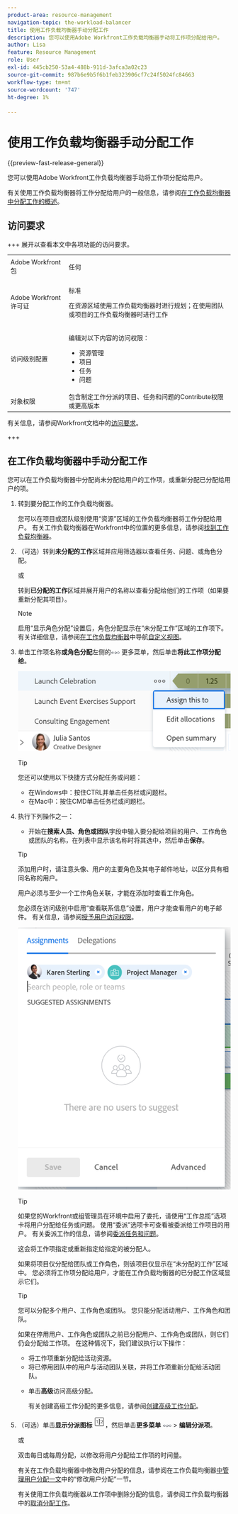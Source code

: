 ```yaml
---
product-area: resource-management
navigation-topic: the-workload-balancer
title: 使用工作负载均衡器手动分配工作
description: 您可以使用Adobe Workfront工作负载均衡器手动将工作项分配给用户。
author: Lisa
feature: Resource Management
role: User
exl-id: 445cb250-53a4-488b-911d-3afca3a02c23
source-git-commit: 987b6e9b5f6b1feb323906cf7c24f5024fc84663
workflow-type: tm+mt
source-wordcount: '747'
ht-degree: 1%

---
```


# 使用工作负载均衡器手动分配工作

{{preview-fast-release-general}}

您可以使用Adobe Workfront工作负载均衡器手动将工作项分配给用户。

有关使用工作负载均衡器将工作分配给用户的一般信息，请参阅[在工作负载均衡器中分配工作的概述](../../resource-mgmt/workload-balancer/assign-work-in-workload-balancer.md)。

## 访问要求

+++ 展开以查看本文中各项功能的访问要求。

<table style="table-layout:auto"> 
 <col> 
 <col> 
 <tbody> 
  <tr> 
   <td>Adobe Workfront包</td> 
   <td><p>任何</p></td>
  </tr>
  <tr> 
   <td>Adobe Workfront许可证</td> 
   <td><p>标准</p>
       <p>在资源区域使用工作负载均衡器时进行规划；在使用团队或项目的工作负载均衡器时进行工作</p></td>
  </tr>
  <tr> 
   <td>访问级别配置</td> 
   <td> <p>编辑对以下内容的访问权限：</p> 
    <ul> 
     <li>资源管理</li> 
     <li>项目</li> 
     <li>任务</li> 
     <li>问题</li> 
    </ul>
   </td> 
  </tr> 
  <tr> 
   <td>对象权限</td> 
   <td>包含制定工作分派的项目、任务和问题的Contribute权限或更高版本</td> 
  </tr> 
 </tbody> 
</table>

有关信息，请参阅Workfront文档中的[访问要求](/help/quicksilver/administration-and-setup/add-users/access-levels-and-object-permissions/access-level-requirements-in-documentation.md)。

+++

## 在工作负载均衡器中手动分配工作

您可以在工作负载均衡器中分配尚未分配给用户的工作项，或重新分配已分配给用户的项。

1. 转到要分配工作的工作负载均衡器。

   您可以在项目或团队级别使用“资源”区域的工作负载均衡器将工作分配给用户。 有关工作负载均衡器在Workfront中的位置的更多信息，请参阅[找到工作负载均衡器](../../resource-mgmt/workload-balancer/locate-workload-balancer.md)。

1. （可选）转到&#x200B;**未分配的工作**&#x200B;区域并应用筛选器以查看任务、问题、<span class="preview">或角色分配</span>。

   或

   转到&#x200B;**已分配的工作**&#x200B;区域并展开用户的名称以查看分配给他们的工作项（如果要重新分配其项目）。

   >[!NOTE]
   >
   >启用“显示角色分配”设置后，<span class="preview">角色分配显示在“未分配工作”区域的工作项下。 有关详细信息，请参阅[在工作负载均衡器](/help/quicksilver/resource-mgmt/workload-balancer/navigate-the-workload-balancer.md#customize-the-view)中导航[自定义视图](/help/quicksilver/resource-mgmt/workload-balancer/navigate-the-workload-balancer.md)。</span>

1. 单击工作项名称&#x200B;**或角色分配**&#x200B;左侧的![更多菜单](assets/qs-more-menu.png) <span class="preview">更多菜单</span>，然后单击&#x200B;**将此工作项分配给**。

   ![将此分配给](assets/assign-this-to-link-from-task-wb-nwe-350x104.png)

   >[!TIP]
   >
   >您还可以使用以下快捷方式分配任务或问题：
   >
   >* 在Windows中：按住CTRL并单击任务栏或问题栏。
   >* 在Mac中：按住CMD单击任务栏或问题栏。

1. 执行下列操作之一：

   * 开始在&#x200B;**搜索人员、角色或团队**&#x200B;字段中输入要分配给项目的用户、工作角色或团队的名称，在列表中显示该名称时将其选中，然后单击&#x200B;**保存**。

   >[!TIP]
   >
   >添加用户时，请注意头像、用户的主要角色及其电子邮件地址，以区分具有相同名称的用户。
   >
   >用户必须与至少一个工作角色关联，才能在添加时查看工作角色。
   >
   > 您必须在访问级别中启用“查看联系信息”设置，用户才能查看用户的电子邮件。 有关信息，请参阅[授予用户访问权限](../../administration-and-setup/add-users/configure-and-grant-access/grant-access-other-users.md)。


   ![高级工作](assets/assignments-box-with-advanced-assignments-delegations-wb.png)

   >[!TIP]
   >
   > 如果您的Workfront或组管理员在环境中启用了委托，请使用“工作总揽”选项卡将用户分配给任务或问题。 使用“委派”选项卡可查看被委派给工作项目的用户。 有关委派工作的信息，请参阅[委派任务和问题](../../manage-work/delegate-work/how-to-delegate-work.md)。


   这会将工作项指定或重新指定给指定的被分配人。

   如果将项目仅分配给团队或工作角色，则该项目仅显示在“未分配的工作”区域中。 您必须将工作项分配给用户，才能在工作负载均衡器的已分配工作区域显示它们。

   >[!TIP]
   >
   >您可以分配多个用户、工作角色或团队。 您只能分配活动用户、工作角色和团队。
   >
   >
   >如果在停用用户、工作角色或团队之前已分配用户、工作角色或团队，则它们仍会分配给工作项。 在这种情况下，我们建议执行以下操作：
   >
   >   
   >   
   >   * 将工作项重新分配给活动资源。
   >   * 将已停用团队中的用户与活动团队关联，并将工作项重新分配给活动团队。
   >   
   >

   * 单击&#x200B;**高级**&#x200B;访问高级分配。

     有关创建高级工作分配的更多信息，请参阅[创建高级工作分配](../../manage-work/tasks/assign-tasks/create-advanced-assignments.md)。

1. （可选）单击&#x200B;**显示分派图标** ![显示分派图标](assets/show-allocations-icon-small.png)，然后单击&#x200B;**更多菜单** ![更多菜单](assets/qs-more-menu.png) > **编辑分派项**。

   或

   双击每日或每周分配，以修改将用户分配给工作项的时间量。

   有关在工作负载均衡器中修改用户分配的信息，请参阅在工作负载均衡器[中管理用户分配一文](../../resource-mgmt/workload-balancer/manage-user-allocations-workload-balancer.md)中的“修改用户分配”一节。

   有关使用工作负载均衡器从工作项中删除分配的信息，请参阅工作负载均衡器中的[取消分配工作](../../resource-mgmt/workload-balancer/unassign-work-in-workload-balancer.md)。

    

